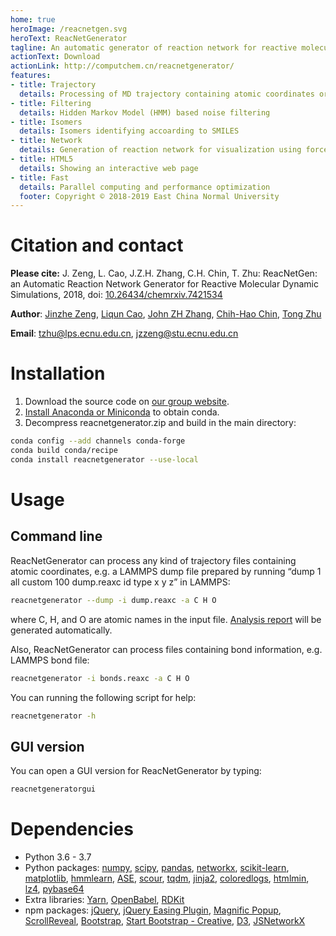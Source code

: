 ```yaml
---
home: true
heroImage: /reacnetgen.svg
heroText: ReacNetGenerator
tagline: An automatic generator of reaction network for reactive molecular dynamics simulation
actionText: Download
actionLink: http://computchem.cn/reacnetgenerator/
features:
- title: Trajectory
  details: Processing of MD trajectory containing atomic coordinates or bond orders
- title: Filtering
  details: Hidden Markov Model (HMM) based noise filtering
- title: Isomers
  details: Isomers identifying accoarding to SMILES
- title: Network
  details: Generation of reaction network for visualization using force-directed algorithm
- title: HTML5
  details: Showing an interactive web page
- title: Fast
  details: Parallel computing and performance optimization
  footer: Copyright © 2018-2019 East China Normal University
---
```


# Citation and contact

**Please cite:** J. Zeng, L. Cao, J.Z.H. Zhang, C.H. Chin, T. Zhu: ReacNetGen: an Automatic Reaction Network Generator for Reactive Molecular Dynamic Simulations, 2018, doi: [10.26434/chemrxiv.7421534](https://dx.doi.org/10.26434/chemrxiv.7421534)

**Author**:
[Jinzhe Zeng](https://cv.njzjz.win),
[Liqun Cao](http://computchem.cn/people/),
[John ZH Zhang](https://research.shanghai.nyu.edu/centers-and-institutes/chemistry/people/john-zenghui-zhang),
[Chih-Hao Chin](http://computchem.cn/people/),
[Tong Zhu](http://computchem.cn/people/)

**Email**: tzhu@lps.ecnu.edu.cn, jzzeng@stu.ecnu.edu.cn

# Installation

1. Download the source code on [our group website](http://computchem.cn/reacnetgenerator/).
2. [Install Anaconda or Miniconda](https://conda.io/projects/continuumio-conda/en/latest/user-guide/install/index.html) to obtain conda.
3. Decompress reacnetgenerator.zip and build in the main directory:

```bash
conda config --add channels conda-forge
conda build conda/recipe
conda install reacnetgenerator --use-local
```

# Usage

## Command line

ReacNetGenerator can process any kind of trajectory files containing atomic coordinates, e.g. a LAMMPS dump file prepared by running “dump 1 all custom 100 dump.reaxc id type x y z” in LAMMPS:

```bash
reacnetgenerator --dump -i dump.reaxc -a C H O
```
where C, H, and O are atomic names in the input file. [Analysis report](/r.html) will be generated automatically.

Also, ReacNetGenerator can process files containing bond information, e.g. LAMMPS bond file:

```bash
reacnetgenerator -i bonds.reaxc -a C H O
```

You can running the following script for help:

```bash
reacnetgenerator -h
```

## GUI version

You can open a GUI version for ReacNetGenerator by typing:

```bash
reacnetgeneratorgui
```

# Dependencies

-   Python 3.6 - 3.7
-   Python packages:
    [numpy](https://github.com/numpy/numpy),
    [scipy](https://github.com/scipy/scipy),
    [pandas](https://github.com/pandas-dev/pandas),
    [networkx](https://github.com/networkx/networkx),
    [scikit-learn](https://github.com/scikit-learn/scikit-learn),
    [matplotlib](https://github.com/matplotlib/matplotlib),
    [hmmlearn](https://github.com/hmmlearn/hmmlearn),
    [ASE](https://gitlab.com/ase/ase),
    [scour](https://github.com/scour-project/scour),
    [tqdm](https://github.com/tqdm/tqdm),
    [jinja2](https://github.com/pallets/jinja),
    [coloredlogs](https://github.com/xolox/python-coloredlogs),
    [htmlmin](https://github.com/mankyd/htmlmin/),
    [lz4](https://github.com/python-lz4/python-lz4),
    [pybase64](https://github.com/mayeut/pybase64)
-   Extra libraries:
    [Yarn](https://github.com/yarnpkg/yarn),
    [OpenBabel](https://github.com/openbabel/openbabel),
    [RDKit](https://github.com/rdkit/rdkit)
-   npm packages:
    [jQuery](https://github.com/jquery/jquery),
    [jQuery Easing Plugin](https://github.com/gdsmith/jquery.easing),
    [Magnific Popup](https://github.com/dimsemenov/Magnific-Popup),
    [ScrollReveal](https://github.com/scrollreveal/scrollreveal),
    [Bootstrap](https://github.com/twbs/bootstrap),
    [Start Bootstrap - Creative](https://github.com/BlackrockDigital/startbootstrap-creative),
    [D3](https://github.com/d3/d3),
    [JSNetworkX](https://github.com/fkling/JSNetworkX)
